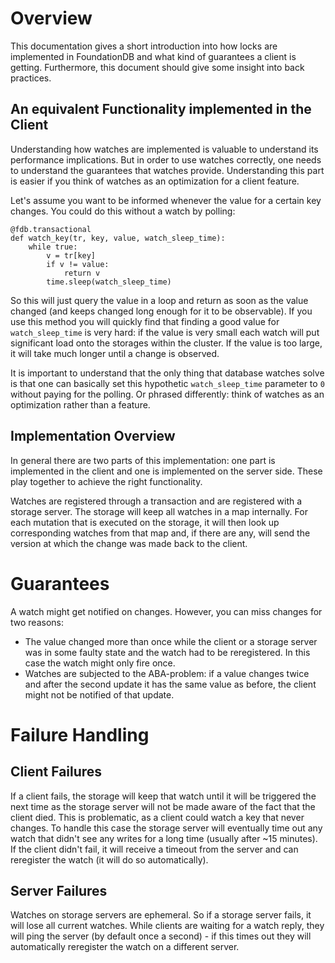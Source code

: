 # Overview

This documentation gives a short introduction into how locks are implemented in FoundationDB and what kind of guarantees a client is getting. Furthermore, this document should give some insight into back practices.

## An equivalent Functionality implemented in the Client

Understanding how watches are implemented is valuable to understand its performance implications. But in order to use watches correctly, one needs to understand the guarantees that watches provide. Understanding this part is easier if you think of watches as an optimization for a client feature.

Let's assume you want to be informed whenever the value for a certain key changes. You could do this without a watch by polling:

```
@fdb.transactional
def watch_key(tr, key, value, watch_sleep_time):
    while true:
        v = tr[key]
        if v != value:
            return v
        time.sleep(watch_sleep_time)
```

So this will just query the value in a loop and return as soon as the value changed (and keeps changed long enough for it to be observable). If you use this method you will quickly find that finding a good value for `watch_sleep_time` is very hard: if the value is very small each watch will put significant load onto the storages within the cluster. If the value is too large, it will take much longer until a change is observed.

It is important to understand that the only thing that database watches solve is that one can basically set this hypothetic `watch_sleep_time` parameter to `0` without paying for the polling. Or phrased differently: think of watches as an optimization rather than a feature.

## Implementation Overview

In general there are two parts of this implementation: one part is implemented in the client and one is implemented on the server side. These play together to achieve the right functionality.

Watches are registered through a transaction and are registered with a storage server. The storage will keep all watches in a map internally. For each mutation that is executed on the storage, it will then look up corresponding watches from that map and, if there are any, will send the version at which the change was made back to the client.


# Guarantees

A watch might get notified on changes. However, you can miss changes for two reasons:
* The value changed more than once while the client or a storage server was in some faulty state and the watch had to be reregistered. In this case the watch might only fire once.
* Watches are subjected to the ABA-problem: if a value changes twice and after the second update it has the same value as before, the client might not be notified of that update.

# Failure Handling

## Client Failures

If a client fails, the storage will keep that watch until it will be triggered the next time as the storage server will not be made aware of the fact that the client died. This is problematic, as a client could watch a key that never changes. To handle this case the storage server will eventually time out any watch that didn't see any writes for a long time (usually after ~15 minutes). If the client didn't fail, it will receive a timeout from the server and can reregister the watch (it will do so automatically).

## Server Failures

Watches on storage servers are ephemeral. So if a storage server fails, it will lose all current watches. While clients are waiting for a watch reply, they will ping the server (by default once a second) - if this times out they will automatically reregister the watch on a different server.